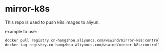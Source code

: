# mirror-k8s

This repo is used to push k8s images to aliyun.  

example to use:

```bash
docker pull registry.cn-hangzhou.aliyuncs.com/wswind/mirror-k8s:controller-v0.40.2
docker tag registry.cn-hangzhou.aliyuncs.com/wswind/mirror-k8s:controller-v0.40.2 k8s.gcr.io/ingress-nginx/controller:$version 
```

